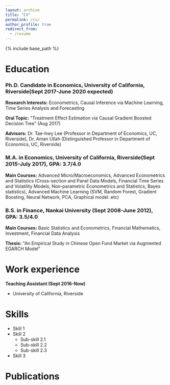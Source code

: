 ```yaml
---
layout: archive
title: "CV"
permalink: /cv/
author_profile: true
redirect_from:
  - /resume
---
```


{% include base_path %}

Education
======

### Ph.D. Candidate in Economics, University of California, Riverside(Sept 2017-June 2020 expected)

**Research Interests:** Econometrics, Causal Inference via Machine Learning, Time Series Analysis and Forecasting

**Oral Topic:** "Treatment Effect Estimation via Causal Gradient Boosted Decision Tree" (Aug 2017)

**Advisors:** Dr. Tae-hwy Lee (Professor in Department of Economics, UC, Riverside), Dr. Aman Ullah (Distinguished Professor in Department of Economics, UC, Riverside)

### M.A. in Economics, University of California, Riverside(Sept 2015-July 2017), GPA: 3.7/4.0

**Main Courses:** Advanced Micro/Macroeconomics, Advanced Econometrics and Statistics (Cross-section and Panel Data Models, Financial Time Series and Volatility Models, Non-parametric Econometrics and Statistics, Bayes statistics), Advanced Machine Learning (SVM, Random Forest, Gradient Boosting, Neural Network, PCA, Graphical model .etc)

### B.S. in Finance, Nankai University (Sept 2008-June 2012), GPA: 3.5/4.0

**Main Courses:** Basic Statistics and Econometrics, Financial Mathematics, Investment, Financial Data Analysis

**Thesis:** "An Empirical Study in Chinese Open Fund Market via Augmented EGARCH Model"


Work experience
======

**Teaching Assistant (Sept 2016-Now)**
  * University of California, Riverside

Skills
======
* Skill 1
* Skill 2
  * Sub-skill 2.1
  * Sub-skill 2.2
  * Sub-skill 2.3
* Skill 3

Publications
======
